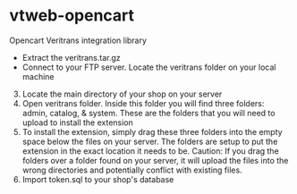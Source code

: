 vtweb-opencart
==============

Opencart Veritrans integration library
* Extract the veritrans.tar.gz
* Connect to your FTP server. Locate the veritrans folder on your local machine
3. Locate the main directory of your shop on your server
4. Open veritrans folder. Inside this folder you will find three folders: admin, catalog, & system. These are the folders that you will need to upload to install the extension
6. To install the extension, simply drag these three folders into the empty space below the files on your server.
   The folders are setup to put the extension in the exact location it needs to be.
   Caution: If you drag the folders over a folder found on your server, 
            it will upload the files into the wrong directories and potentially conflict with existing files.
7. Import token.sql to your shop's database
